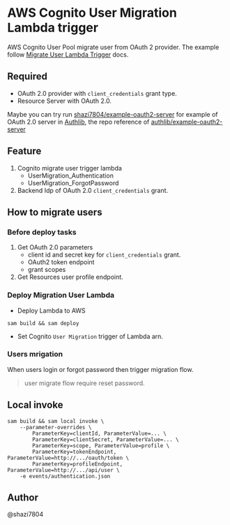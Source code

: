 # AWS Cognito User Migration Lambda trigger

AWS Cognito User Pool migrate user from OAuth 2 provider. The example follow [Migrate User Lambda Trigger](https://docs.aws.amazon.com/cognito/latest/developerguide/user-pool-lambda-migrate-user.html) docs.

## Required

- OAuth 2.0 provider with `client_credentials` grant type.
- Resource Server with OAuth 2.0.

Maybe you can try run [shazi7804/example-oauth2-server](https://github.com/shazi7804/example-oauth2-server) for example of OAuth 2.0 server in [Authlib](https://authlib.org/), the repo reference of [authlib/example-oauth2-server](https://github.com/authlib/example-oauth2-server)

## Feature

1. Cognito migrate user trigger lambda
    - UserMigration_Authentication
    - UserMigration_ForgotPassword
1. Backend Idp of OAuth 2.0 `client_credentials` grant.

## How to migrate users

### Before deploy tasks

1. Get OAuth 2.0 parameters
    - client id and secret key for `client_credentials` grant.
    - OAuth2 token endpoint
    - grant scopes
1. Get Resources user profile endpoint.

### Deploy Migration User Lambda

- Deploy Lambda to AWS

```
sam build && sam deploy
```

- Set Cognito `User Migration` trigger of Lambda arn.

### Users mrigation

When users login or forgot password then trigger migration flow.

> user migrate flow require reset password.

## Local invoke

```
sam build && sam local invoke \
    --parameter-overrides \
        ParameterKey=clientId, ParameterValue=... \
        ParameterKey=clientSecret, ParameterValue=... \
        ParameterKey=scope, ParameterValue=profile \
        ParameterKey=tokenEndpoint, ParameterValue=http://.../oauth/token \
        ParameterKey=profileEndpoint, ParameterValue=http://.../api/user \
    -e events/authentication.json
```

## Author

@shazi7804